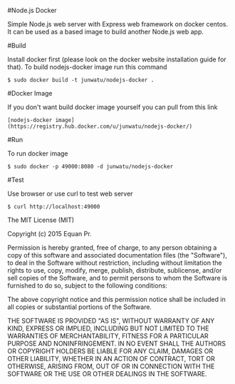#Node.js Docker

Simple Node.js web server with Express web framework on docker centos. It can be used as a based image to build another Node.js web app.

#Build

Install docker first (please look on the docker website installation guide for that). To build nodejs-docker image run this command


    $ sudo docker build -t junwatu/nodejs-docker . 
     
     
#Docker Image

If you don't want build docker image yourself you can pull from this link
 
    [nodejs-docker image](https://registry.hub.docker.com/u/junwatu/nodejs-docker/)

#Run

To run docker image


    $ sudo docker -p 49000:8080 -d junwatu/nodejs-docker
    

#Test

Use browser or use curl to test web server

    $ curl http://localhost:49000
    
    


The MIT License (MIT)

Copyright (c) 2015 Equan Pr.

Permission is hereby granted, free of charge, to any person obtaining a copy
of this software and associated documentation files (the "Software"), to deal
in the Software without restriction, including without limitation the rights
to use, copy, modify, merge, publish, distribute, sublicense, and/or sell
copies of the Software, and to permit persons to whom the Software is
furnished to do so, subject to the following conditions:

The above copyright notice and this permission notice shall be included in
all copies or substantial portions of the Software.

THE SOFTWARE IS PROVIDED "AS IS", WITHOUT WARRANTY OF ANY KIND, EXPRESS OR
IMPLIED, INCLUDING BUT NOT LIMITED TO THE WARRANTIES OF MERCHANTABILITY,
FITNESS FOR A PARTICULAR PURPOSE AND NONINFRINGEMENT. IN NO EVENT SHALL THE
AUTHORS OR COPYRIGHT HOLDERS BE LIABLE FOR ANY CLAIM, DAMAGES OR OTHER
LIABILITY, WHETHER IN AN ACTION OF CONTRACT, TORT OR OTHERWISE, ARISING FROM,
OUT OF OR IN CONNECTION WITH THE SOFTWARE OR THE USE OR OTHER DEALINGS IN
THE SOFTWARE.

